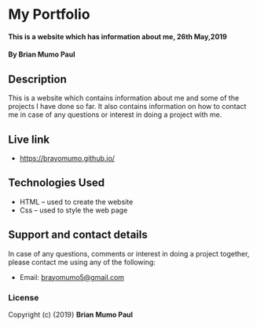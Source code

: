 # My Portfolio
#### This is a website which has information about me, 26th May,2019
#### By **Brian Mumo Paul**
## Description
This is a website which contains information about me and some of the projects I have done so far. It also contains information on how to contact me in case of any questions or interest in doing a project with me.
## Live link
* https://brayomumo.github.io/

## Technologies Used
 * HTML – used to create the website
 * Css – used to style the web page
## Support and contact details
In case of any questions, comments or interest in doing a project together, please contact me using any of the following:
* Email: brayomumo5@gmail.com

### License
Copyright (c) {2019} **Brian Mumo Paul**
  